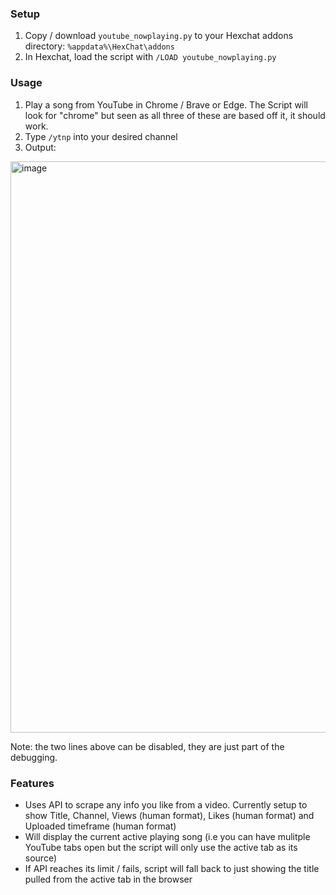 ### Setup 
1. Copy / download `youtube_nowplaying.py` to your Hexchat addons directory: `%appdata%\HexChat\addons`
2. In Hexchat, load the script with `/LOAD youtube_nowplaying.py`

### Usage
1. Play a song from YouTube in Chrome / Brave or Edge. The Script will look for "chrome" but seen as all three of these are based off it, it should work.
2. Type `/ytnp` into your desired channel
3. Output:   
<img width="914" alt="image" src="https://github.com/Moodkiller/YouTube-NowPlaying/assets/11341653/131d8864-2ad0-4c71-be54-d3142d929ee8">   

Note: the two lines above can be disabled, they are just part of the debugging.

### Features
* Uses API to scrape any info you like from a video. Currently setup to show Title, Channel, Views (human format), Likes (human format) and Uploaded timeframe (human format)
* Will display the current active playing song (i.e you can have mulitple YouTube tabs open but the script will only use the active tab as its source)
* If API reaches its limit / fails, script will fall back to just showing the title pulled from the active tab in the browser
